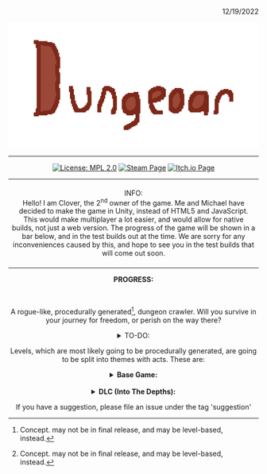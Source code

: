 <p align="right">12/19/2022</p>
<p align="center">
<img style="align:center;" "alt="Oops! This image failed to load!" src="titleBig.png">
</p>

---

<div align="center">

[![License: MPL 2.0](https://img.shields.io/badge/License-MPL%202.0-brightgreen.svg?style=flat)](https://opensource.org/licenses/MPL-2.0)
[![Steam Page](https://img.shields.io/badge/Steam-Coming%20Soon-%23000075?style=flat&logo=steam)](https://store.steampowered.com)
[![Itch.io Page](https://img.shields.io/badge/Itch.io-Coming%20Soon-%23fa5c5c?style=flat&logo=itch.io)]()

</div>

<div align="center">

<table>
<tbody>
<td align="center">
<img width="2000" height="0"><br>
INFO:<br>Hello! I am Clover, the 2<sup>nd</sup> owner of the game. Me and Michael have decided to make the game in Unity, instead of HTML5 and JavaScript. This would make multiplayer a lot easier, and would allow for native builds, not just a web version. The progress of the game will be shown in a bar below, and in the test builds out at the time. We are sorry for any inconveniences caused by this, and hope to see you in the test builds that will come out soon.
<img width="2000" height="0">
</td>
</tbody>
</table>

<b>PROGRESS:</b><br>

<picture>
  <source media="(prefers-color-scheme: dark)" srcset=".github/bg.at.12.19.22.dark.png">
  <source media="(prefers-color-scheme: light)" srcset=".github/bg.at.12.19.22.png">
  <img>
</picture>

A rogue-like, procedurally generated[^1], dungeon crawler. Will you survive in your journey for freedom, or perish on the way there?

<details>
<summary>TO-DO:</summary>

- [x] Finish player animations
- [ ] Finish inventory system
- [ ] Delete level 2 and add procedurally generated[^1] dungeons
- [ ] Re-add "levels", and add sections like caves, forest, etc.
 
</details>

Levels, which are most likely going to be procedurally generated, are going to be split into themes with acts. These are:<br>

<details>
<summary><b>Base Game:</b></summary>

| Act | Title                     | Theme                       |
|-----|---------------------------|-----------------------------|
| 0   | The Beginning             | Tutorial, Overworld, Forest |
| 1   | Undecided                 | Undecided                   |
| 2   | Undecided                 | Undecided                   |
| 3   | Undecided                 | Undecided                   |
| 4   | Undecided                 | Undecided                   |
| 5   | The Right To Be Forgotten | Ruins                       |
| 6   | Undecided                 | Undecided                   |
| 7   | Undecided                 | Undecided                   |
| 8   | Undecided                 | Undecided                   |

</details>

<br>

<details>
<summary><b>DLC (Into The Depths):</b></summary>

| Act  | Title                  | Theme     |
|------|------------------------|-----------|
| 9    | Undecided              | Undecided |
| 10   | Undecided              | Undecided |
| 11   | The Sins On Your Spine | Hell      |
| 11 ☠ | The Overtaker          | Inherits  |
| 12   | Undecided              | Undecided |
 
</details>

If you have a suggestion, please file an issue under the tag 'suggestion'

[^1]: Concept. may not be in final release, and may be level-based, instead.

</div>
